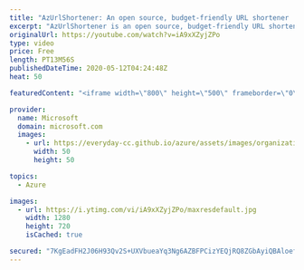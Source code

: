 ```yaml
---
title: "AzUrlShortener: An open source, budget-friendly URL shortener | Azure Friday"
excerpt: "AzUrlShortener is an open source, budget-friendly URL shortener you can deploy directly from GitHub with one click into your Azure subscription. In this episode, Frank Boucher joins Scott Hanselman to explain how to get it, why it's inexpensive, and explores the source code.  1:34 - Demo  FBoucher/AzUrlShortener"
originalUrl: https://youtube.com/watch?v=iA9xXZyjZPo
type: video
price: Free
length: PT13M56S
publishedDateTime: 2020-05-12T04:24:48Z
heat: 50

featuredContent: "<iframe width=\"800\" height=\"500\" frameborder=\"0\" src=\"https://www.youtube.com/embed/iA9xXZyjZPo\" allow=\"accelerometer; autoplay; encrypted-media; gyroscope; picture-in-picture\" allowfullscreen></iframe>"

provider:
  name: Microsoft
  domain: microsoft.com
  images:
    - url: https://everyday-cc.github.io/azure/assets/images/organizations/microsoft.com-50x50.jpg
      width: 50
      height: 50

topics:
  - Azure

images:
  - url: https://i.ytimg.com/vi/iA9xXZyjZPo/maxresdefault.jpg
    width: 1280
    height: 720
    isCached: true

secured: "7KgEadFH2J06H93Qv2S+UXVbueaYq3Ng6AZBFPCizYEQjRQ8ZGbAyiQBAloefuClC5fV/F/YFvRBxNAlmno+HhXCsub+6qyMJWVsI8ph6+eEb1mi1cZPtlq/8UaRtBXnZw5v6A0XZ57274Y/BcRLxXJCsOZYzkgII1HlmpbUoepi80TjWeTjOuU/wYl3DqDvECL/IPj5Y3nb9621EaStSh2DD1tKWWv6OPMG6dxuEVYO81VfStDcz5sExcwmoaiV9bqnAzpo31S7b8pLxszoqDCyIDilYaTLaUaAmQEHUtUxtEtlA0QOOKFk3JVTWdEUL6sl08ijyxEXiGXlJzBPx01BMv8uZeihcHikfaWlZU2xfipELjgo+uL4JhKRVFNSctudbWQqcCEabb8EatZGSM3k3yxzO2WHbBGNwbRuYgU=;tqKIRMA9OcidMcU4+d8qMA=="
---
```


